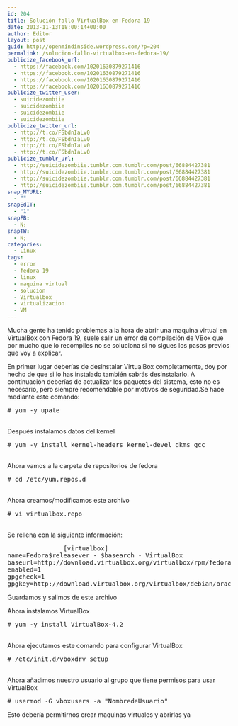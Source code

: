 ```yaml
---
id: 204
title: Solución fallo VirtualBox en Fedora 19
date: 2013-11-13T18:00:14+00:00
author: Editor
layout: post
guid: http://openmindinside.wordpress.com/?p=204
permalink: /solucion-fallo-virtualbox-en-fedora-19/
publicize_facebook_url:
  - https://facebook.com/10201630879271416
  - https://facebook.com/10201630879271416
  - https://facebook.com/10201630879271416
  - https://facebook.com/10201630879271416
publicize_twitter_user:
  - suicidezombiie
  - suicidezombiie
  - suicidezombiie
  - suicidezombiie
publicize_twitter_url:
  - http://t.co/FSbdnIaLv0
  - http://t.co/FSbdnIaLv0
  - http://t.co/FSbdnIaLv0
  - http://t.co/FSbdnIaLv0
publicize_tumblr_url:
  - http://suicidezombiie.tumblr.com.tumblr.com/post/66884427381
  - http://suicidezombiie.tumblr.com.tumblr.com/post/66884427381
  - http://suicidezombiie.tumblr.com.tumblr.com/post/66884427381
  - http://suicidezombiie.tumblr.com.tumblr.com/post/66884427381
snap_MYURL:
  - ""
snapEdIT:
  - "1"
snapFB:
  - N;
snapTW:
  - N;
categories:
  - Linux
tags:
  - error
  - fedora 19
  - linux
  - maquina virtual
  - solucion
  - Virtualbox
  - virtualizacion
  - VM
---
```

Mucha gente ha tenido problemas a la hora de abrir una maquina virtual en VirtualBox con Fedora 19, suele salir un error de compilación de VBox que por mucho que lo recompiles no se soluciona si no sigues los pasos previos que voy a explicar.
<!--more-->
En primer lugar deberías de desinstalar VirtualBox completamente, doy por hecho de que si lo has instalado también sabrás desinstalarlo.
A continuación deberías de actualizar los paquetes del sistema, esto no es necesario, pero siempre recomendable por motivos de seguridad.Se hace mediante este comando:
<pre># yum -y upate</pre>
<address> </address>Después instalamos datos del kernel
<pre># yum -y install kernel-headers kernel-devel dkms gcc</pre>
<address> </address>Ahora vamos a la carpeta de repositorios de fedora
<pre># cd /etc/yum.repos.d</pre>
<address> </address>Ahora creamos/modificamos este archivo
<pre># vi virtualbox.repo</pre>
<address> </address>Se rellena con la siguiente información:
<pre>               [virtualbox]
name=Fedora$releasever - $basearch - VirtualBox
baseurl=http://download.virtualbox.org/virtualbox/rpm/fedora/$releasever/$basearch
enabled=1
gpgcheck=1
gpgkey=http://download.virtualbox.org/virtualbox/debian/oracle_vbox.asc</pre>
Guardamos y salimos de este archivo

Ahora instalamos VirtualBox
<pre># yum -y install VirtualBox-4.2</pre>
<address> </address>Ahora ejecutamos este comando para configurar VirtualBox
<pre># /etc/init.d/vboxdrv setup</pre>
<address> </address>Ahora añadimos nuestro usuario al grupo que tiene permisos para usar VirtualBox
<pre># usermod -G vboxusers -a "NombredeUsuario"</pre>
Esto debería permitirnos crear maquinas virtuales y abrirlas ya

<address> </address>